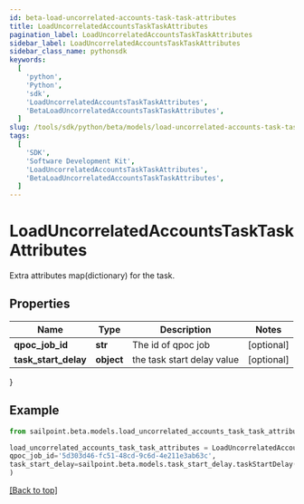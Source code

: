 ```yaml
---
id: beta-load-uncorrelated-accounts-task-task-attributes
title: LoadUncorrelatedAccountsTaskTaskAttributes
pagination_label: LoadUncorrelatedAccountsTaskTaskAttributes
sidebar_label: LoadUncorrelatedAccountsTaskTaskAttributes
sidebar_class_name: pythonsdk
keywords:
  [
    'python',
    'Python',
    'sdk',
    'LoadUncorrelatedAccountsTaskTaskAttributes',
    'BetaLoadUncorrelatedAccountsTaskTaskAttributes',
  ]
slug: /tools/sdk/python/beta/models/load-uncorrelated-accounts-task-task-attributes
tags:
  [
    'SDK',
    'Software Development Kit',
    'LoadUncorrelatedAccountsTaskTaskAttributes',
    'BetaLoadUncorrelatedAccountsTaskTaskAttributes',
  ]
---
```


# LoadUncorrelatedAccountsTaskTaskAttributes

Extra attributes map(dictionary) for the task.

## Properties

| Name                 | Type       | Description                | Notes      |
| -------------------- | ---------- | -------------------------- | ---------- |
| **qpoc_job_id**      | **str**    | The id of qpoc job         | [optional] |
| **task_start_delay** | **object** | the task start delay value | [optional] |

}

## Example

```python
from sailpoint.beta.models.load_uncorrelated_accounts_task_task_attributes import LoadUncorrelatedAccountsTaskTaskAttributes

load_uncorrelated_accounts_task_task_attributes = LoadUncorrelatedAccountsTaskTaskAttributes(
qpoc_job_id='5d303d46-fc51-48cd-9c6d-4e211e3ab63c',
task_start_delay=sailpoint.beta.models.task_start_delay.taskStartDelay()
)

```

[[Back to top]](#)
